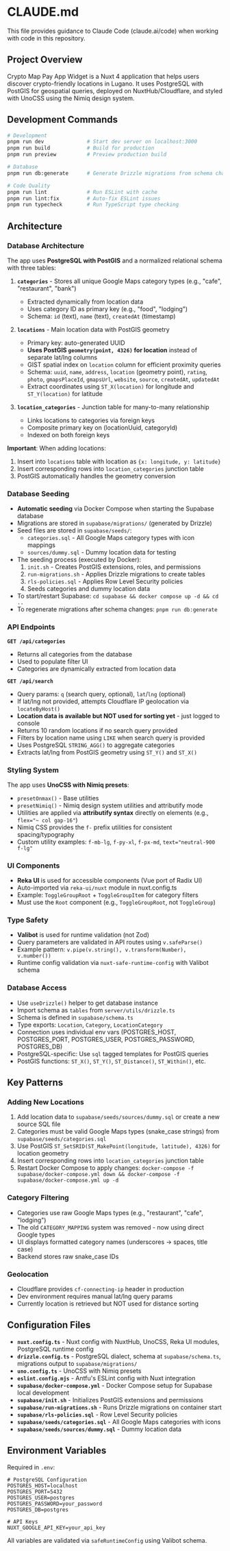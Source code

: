 # CLAUDE.md

This file provides guidance to Claude Code (claude.ai/code) when working with code in this repository.

## Project Overview

Crypto Map Pay App Widget is a Nuxt 4 application that helps users discover crypto-friendly locations in Lugano. It uses PostgreSQL with PostGIS for geospatial queries, deployed on NuxtHub/Cloudflare, and styled with UnoCSS using the Nimiq design system.

## Development Commands

```bash
# Development
pnpm run dev              # Start dev server on localhost:3000
pnpm run build            # Build for production
pnpm run preview          # Preview production build

# Database
pnpm run db:generate      # Generate Drizzle migrations from schema changes

# Code Quality
pnpm run lint             # Run ESLint with cache
pnpm run lint:fix         # Auto-fix ESLint issues
pnpm run typecheck        # Run TypeScript type checking
```

## Architecture

### Database Architecture

The app uses **PostgreSQL with PostGIS** and a normalized relational schema with three tables:

1. **`categories`** - Stores all unique Google Maps category types (e.g., "cafe", "restaurant", "bank")
   - Extracted dynamically from location data
   - Uses category ID as primary key (e.g., "food", "lodging")
   - Schema: `id` (text), `name` (text), `createdAt` (timestamp)

2. **`locations`** - Main location data with PostGIS geometry
   - Primary key: auto-generated UUID
   - **Uses PostGIS `geometry(point, 4326)` for location** instead of separate lat/lng columns
   - GIST spatial index on `location` column for efficient proximity queries
   - Schema: `uuid`, `name`, `address`, `location` (geometry point), `rating`, `photo`, `gmapsPlaceId`, `gmapsUrl`, `website`, `source`, `createdAt`, `updatedAt`
   - Extract coordinates using `ST_X(location)` for longitude and `ST_Y(location)` for latitude

3. **`location_categories`** - Junction table for many-to-many relationship
   - Links locations to categories via foreign keys
   - Composite primary key on (locationUuid, categoryId)
   - Indexed on both foreign keys

**Important**: When adding locations:

1. Insert into `locations` table with location as `{x: longitude, y: latitude}`
2. Insert corresponding rows into `location_categories` junction table
3. PostGIS automatically handles the geometry conversion

### Database Seeding

- **Automatic seeding** via Docker Compose when starting the Supabase database
- Migrations are stored in `supabase/migrations/` (generated by Drizzle)
- Seed files are stored in `supabase/seeds/`:
  - `categories.sql` - All Google Maps category types with icon mappings
  - `sources/dummy.sql` - Dummy location data for testing
- The seeding process (executed by Docker):
  1. `init.sh` - Creates PostGIS extensions, roles, and permissions
  2. `run-migrations.sh` - Applies Drizzle migrations to create tables
  3. `rls-policies.sql` - Applies Row Level Security policies
  4. Seeds categories and dummy location data
- To start/restart Supabase: `cd supabase && docker compose up -d && cd ..`
- To regenerate migrations after schema changes: `pnpm run db:generate`

### API Endpoints

**`GET /api/categories`**

- Returns all categories from the database
- Used to populate filter UI
- Categories are dynamically extracted from location data

**`GET /api/search`**

- Query params: `q` (search query, optional), `lat`/`lng` (optional)
- If lat/lng not provided, attempts Cloudflare IP geolocation via `locateByHost()`
- **Location data is available but NOT used for sorting yet** - just logged to console
- Returns 10 random locations if no search query provided
- Filters by location name using `LIKE` when search query is provided
- Uses PostgreSQL `STRING_AGG()` to aggregate categories
- Extracts lat/lng from PostGIS geometry using `ST_Y()` and `ST_X()`

### Styling System

The app uses **UnoCSS with Nimiq presets**:

- `presetOnmax()` - Base utilities
- `presetNimiq()` - Nimiq design system utilities and attributify mode
- Utilities are applied via **attributify syntax** directly on elements (e.g., `flex="~ col gap-16"`)
- Nimiq CSS provides the `f-` prefix utilities for consistent spacing/typography
- Custom utility examples: `f-mb-lg`, `f-py-xl`, `f-px-md`, `text="neutral-900 f-lg"`

### UI Components

- **Reka UI** is used for accessible components (Vue port of Radix UI)
- Auto-imported via `reka-ui/nuxt` module in nuxt.config.ts
- Example: `ToggleGroupRoot` + `ToggleGroupItem` for category filters
- Must use the `Root` component (e.g., `ToggleGroupRoot`, not `ToggleGroup`)

### Type Safety

- **Valibot** is used for runtime validation (not Zod)
- Query parameters are validated in API routes using `v.safeParse()`
- Example pattern: `v.pipe(v.string(), v.transform(Number), v.number())`
- Runtime config validation via `nuxt-safe-runtime-config` with Valibot schema

### Database Access

- Use `useDrizzle()` helper to get database instance
- Import schema as `tables` from `server/utils/drizzle.ts`
- Schema is defined in `supabase/schema.ts`
- Type exports: `Location`, `Category`, `LocationCategory`
- Connection uses individual env vars (POSTGRES_HOST, POSTGRES_PORT, POSTGRES_USER, POSTGRES_PASSWORD, POSTGRES_DB)
- PostgreSQL-specific: Use `sql` tagged templates for PostGIS queries
- PostGIS functions: `ST_X()`, `ST_Y()`, `ST_Distance()`, `ST_Within()`, etc.

## Key Patterns

### Adding New Locations

1. Add location data to `supabase/seeds/sources/dummy.sql` or create a new source SQL file
2. Categories must be valid Google Maps types (snake_case strings) from `supabase/seeds/categories.sql`
3. Use PostGIS `ST_SetSRID(ST_MakePoint(longitude, latitude), 4326)` for location geometry
4. Insert corresponding rows into `location_categories` junction table
5. Restart Docker Compose to apply changes: `docker-compose -f supabase/docker-compose.yml down && docker-compose -f supabase/docker-compose.yml up -d`

### Category Filtering

- Categories use raw Google Maps types (e.g., "restaurant", "cafe", "lodging")
- The old `CATEGORY_MAPPING` system was removed - now using direct Google types
- UI displays formatted category names (underscores → spaces, title case)
- Backend stores raw snake_case IDs

### Geolocation

- Cloudflare provides `cf-connecting-ip` header in production
- Dev environment requires manual lat/lng query params
- Currently location is retrieved but NOT used for distance sorting

## Configuration Files

- **`nuxt.config.ts`** - Nuxt config with NuxtHub, UnoCSS, Reka UI modules, PostgreSQL runtime config
- **`drizzle.config.ts`** - PostgreSQL dialect, schema at `supabase/schema.ts`, migrations output to `supabase/migrations/`
- **`uno.config.ts`** - UnoCSS with Nimiq presets
- **`eslint.config.mjs`** - Antfu's ESLint config with Nuxt integration
- **`supabase/docker-compose.yml`** - Docker Compose setup for Supabase local development
- **`supabase/init.sh`** - Initializes PostGIS extensions and permissions
- **`supabase/run-migrations.sh`** - Runs Drizzle migrations on container start
- **`supabase/rls-policies.sql`** - Row Level Security policies
- **`supabase/seeds/categories.sql`** - All Google Maps categories with icons
- **`supabase/seeds/sources/dummy.sql`** - Dummy location data

## Environment Variables

Required in `.env`:

```env
# PostgreSQL Configuration
POSTGRES_HOST=localhost
POSTGRES_PORT=5432
POSTGRES_USER=postgres
POSTGRES_PASSWORD=your_password
POSTGRES_DB=postgres

# API Keys
NUXT_GOOGLE_API_KEY=your_api_key
```

All variables are validated via `safeRuntimeConfig` using Valibot schema.
